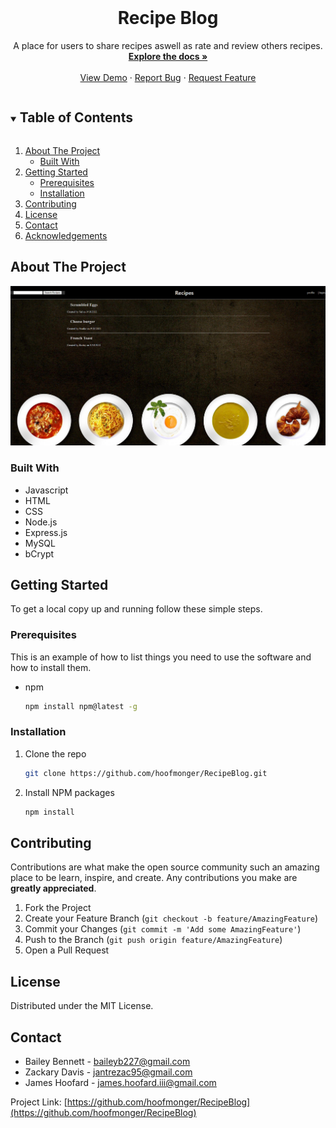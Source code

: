 <br />
  <h1 align="center">Recipe Blog</h1>

<p align="center">
    A place for users to share recipes aswell as rate and review others recipes.
    <br />
    <a href="https://github.com/hoofmonger/RecipeBlog"><strong>Explore the docs »</strong></a>
    <br />
    <br />
    <a href="https://github.com/hoofmonger/RecipeBlog">View Demo</a>
    ·
    <a href="https://github.com/hoofmonger/RecipeBlog/issues">Report Bug</a>
    ·
    <a href="https://github.com/hoofmonger/RecipeBlog/issues">Request Feature</a>
</p>



<details open="open">
  <summary><h2 style="display: inline-block">Table of Contents</h2></summary>
  <ol>
    <li>
      <a href="#about-the-project">About The Project</a>
      <ul>
        <li><a href="#built-with">Built With</a></li>
      </ul>
    </li>
    <li>
      <a href="#getting-started">Getting Started</a>
      <ul>
        <li><a href="#prerequisites">Prerequisites</a></li>
        <li><a href="#installation">Installation</a></li>
      </ul>
    </li>
    <li><a href="#contributing">Contributing</a></li>
    <li><a href="#license">License</a></li>
    <li><a href="#contact">Contact</a></li>
    <li><a href="#acknowledgements">Acknowledgements</a></li>
  </ol>
</details>



## About The Project

![Recipe Blog Screenshot](./public/assets/RecipeBlog.png)

### Built With

* Javascript
* HTML
* CSS
* Node.js
* Express.js
* MySQL
* bCrypt


## Getting Started

To get a local copy up and running follow these simple steps.

### Prerequisites

This is an example of how to list things you need to use the software and how to install them.
* npm
  ```sh
  npm install npm@latest -g
  ```

### Installation

1. Clone the repo
   ```sh
   git clone https://github.com/hoofmonger/RecipeBlog.git
   ```
2. Install NPM packages
   ```sh
   npm install
   ```


## Contributing

Contributions are what make the open source community such an amazing place to be learn, inspire, and create. Any contributions you make are **greatly appreciated**.

1. Fork the Project
2. Create your Feature Branch (`git checkout -b feature/AmazingFeature`)
3. Commit your Changes (`git commit -m 'Add some AmazingFeature'`)
4. Push to the Branch (`git push origin feature/AmazingFeature`)
5. Open a Pull Request



## License

Distributed under the MIT License.


## Contact

* Bailey Bennett - baileyb227@gmail.com
* Zackary Davis - jantrezac95@gmail.com
* James Hoofard - james.hoofard.iii@gmail.com



Project Link: [https://github.com/hoofmonger/RecipeBlog](https://github.com/hoofmonger/RecipeBlog)